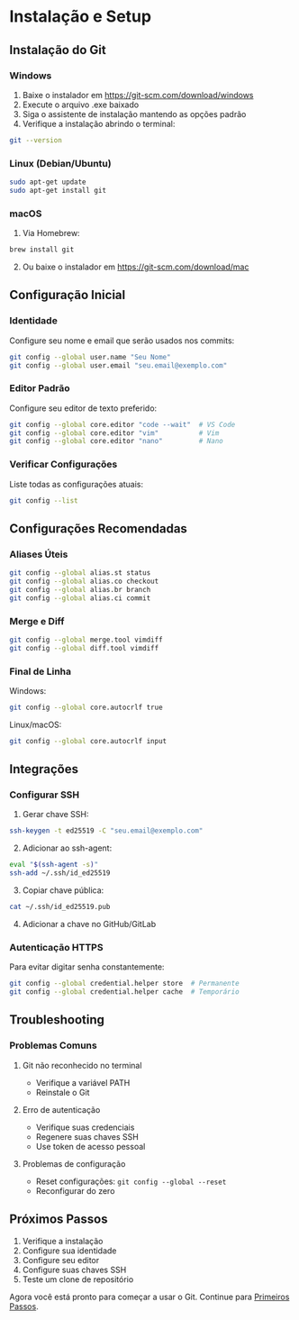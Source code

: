 # Instalação e Setup

## Instalação do Git

### Windows
1. Baixe o instalador em https://git-scm.com/download/windows
2. Execute o arquivo .exe baixado
3. Siga o assistente de instalação mantendo as opções padrão
4. Verifique a instalação abrindo o terminal:
```bash
git --version
```

### Linux (Debian/Ubuntu)
```bash
sudo apt-get update
sudo apt-get install git
```

### macOS
1. Via Homebrew:
```bash
brew install git
```
2. Ou baixe o instalador em https://git-scm.com/download/mac

## Configuração Inicial

### Identidade
Configure seu nome e email que serão usados nos commits:
```bash
git config --global user.name "Seu Nome"
git config --global user.email "seu.email@exemplo.com"
```

### Editor Padrão
Configure seu editor de texto preferido:
```bash
git config --global core.editor "code --wait"  # VS Code
git config --global core.editor "vim"          # Vim
git config --global core.editor "nano"         # Nano
```

### Verificar Configurações
Liste todas as configurações atuais:
```bash
git config --list
```

## Configurações Recomendadas

### Aliases Úteis
```bash
git config --global alias.st status
git config --global alias.co checkout
git config --global alias.br branch
git config --global alias.ci commit
```

### Merge e Diff
```bash
git config --global merge.tool vimdiff
git config --global diff.tool vimdiff
```

### Final de Linha
Windows:
```bash
git config --global core.autocrlf true
```

Linux/macOS:
```bash
git config --global core.autocrlf input
```

## Integrações

### Configurar SSH
1. Gerar chave SSH:
```bash
ssh-keygen -t ed25519 -C "seu.email@exemplo.com"
```

2. Adicionar ao ssh-agent:
```bash
eval "$(ssh-agent -s)"
ssh-add ~/.ssh/id_ed25519
```

3. Copiar chave pública:
```bash
cat ~/.ssh/id_ed25519.pub
```

4. Adicionar a chave no GitHub/GitLab

### Autenticação HTTPS
Para evitar digitar senha constantemente:
```bash
git config --global credential.helper store  # Permanente
git config --global credential.helper cache  # Temporário
```

## Troubleshooting

### Problemas Comuns

1. Git não reconhecido no terminal
   - Verifique a variável PATH
   - Reinstale o Git

2. Erro de autenticação
   - Verifique suas credenciais
   - Regenere suas chaves SSH
   - Use token de acesso pessoal

3. Problemas de configuração
   - Reset configurações: `git config --global --reset`
   - Reconfigurar do zero

## Próximos Passos

1. Verifique a instalação
2. Configure sua identidade
3. Configure seu editor
4. Configure suas chaves SSH
5. Teste um clone de repositório

Agora você está pronto para começar a usar o Git. Continue para [Primeiros Passos](first-steps.md).
